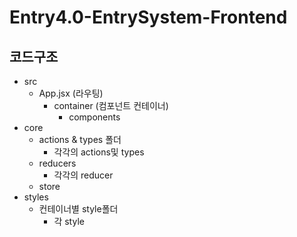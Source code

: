 # Entry4.0-EntrySystem-Frontend

## 코드구조

- src
  - App.jsx (라우팅)
    - container (컴포넌트 컨테이너)
      - components
- core
  - actions & types 폴더
    - 각각의 actions및 types
  - reducers
    - 각각의 reducer
  - store
- styles
  - 컨테이너별 style폴더
    - 각 style
